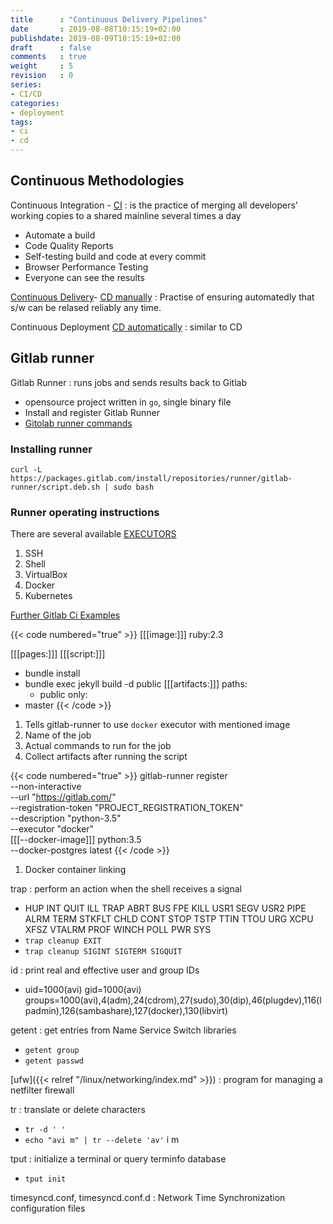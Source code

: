 ```yaml
---
title      : "Continuous Delivery Pipelines"
date       : 2019-08-08T10:15:19+02:00
publishdate: 2019-08-09T10:15:19+02:00
draft      : false
comments   : true
weight     : 5
revision   : 0
series:
- CI/CD
categories:
- deployment
tags:
- ci
- cd
---
```


## Continuous Methodologies

Continuous Integration - [CI](https://en.wikipedia.org/wiki/Continuous_integration)
:  is the practice of merging all developers' working copies to a shared mainline several times a day
* Automate a build
* Code Quality Reports
* Self-testing build and code at every commit
* Browser Performance Testing
* Everyone can see the results

[Continuous Delivery](https://continuousdelivery.com/)- [CD manually](https://en.wikipedia.org/wiki/Continuous_delivery)
: Practise of ensuring automatedly that s/w can be relased reliably any time.

Continuous Deployment [CD automatically](https://en.wikipedia.org/wiki/Continuous_deployment)
: similar to CD
<!-- more -->

## Gitlab runner

Gitlab Runner
: runs jobs and sends results back to Gitlab
* opensource project written in `go`, single binary file
* Install and register Gitlab Runner
* [Gitolab runner commands](https://docs.gitlab.com/runner/commands/README.html)

### Installing runner

```
curl -L https://packages.gitlab.com/install/repositories/runner/gitlab-runner/script.deb.sh | sudo bash
```

### Runner operating instructions

There are several available [EXECUTORS](https://docs.gitlab.com/runner/executors/README.html)

1. SSH
2. Shell
3. VirtualBox
4. Docker
5. Kubernetes

[Further Gitlab Ci Examples](https://gitlab.com/gitlab-examples?page=1)

{{< code numbered="true" >}}
[[[image:]]] ruby:2.3

[[[pages:]]]
  [[[script:]]]
  - bundle install
  - bundle exec jekyll build -d public
  [[[artifacts:]]]
    paths:
    - public
  only:
  - master
{{< /code >}}

1. Tells gitlab-runner to use `docker` executor with mentioned image
2. Name of the job
3. Actual commands to run for the job
4. Collect artifacts after running the script

{{< code numbered="true" >}}
gitlab-runner register \
  --non-interactive \
  --url "https://gitlab.com/" \
  --registration-token "PROJECT_REGISTRATION_TOKEN" \
  --description "python-3.5" \
  --executor "docker" \
  [[[--docker-image]]] python:3.5 \
  --docker-postgres latest
{{< /code >}}

1. Docker container linking


trap
: perform an action when the shell receives a signal
* HUP INT QUIT ILL TRAP ABRT BUS FPE KILL USR1 SEGV USR2 PIPE ALRM TERM STKFLT CHLD CONT STOP TSTP TTIN TTOU URG XCPU XFSZ VTALRM PROF WINCH POLL PWR SYS
* `trap cleanup EXIT`
* `trap cleanup SIGINT SIGTERM SIGQUIT`

id
: print real and effective user and group IDs
* uid=1000(avi) gid=1000(avi) groups=1000(avi),4(adm),24(cdrom),27(sudo),30(dip),46(plugdev),116(lpadmin),126(sambashare),127(docker),130(libvirt)

getent
: get entries from Name Service Switch libraries
* `getent group`
* `getent passwd`

[ufw]({{< relref "/linux/networking/index.md" >}})
: program for managing a netfilter firewall

tr
: translate or delete characters
* `tr -d ' '`
* `echo "avi m" | tr --delete 'av'` i m

tput
: initialize a terminal or query terminfo database
* `tput init`


timesyncd.conf, timesyncd.conf.d
: Network Time Synchronization configuration files